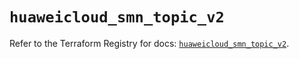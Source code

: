 # `huaweicloud_smn_topic_v2`

Refer to the Terraform Registry for docs: [`huaweicloud_smn_topic_v2`](https://registry.terraform.io/providers/huaweicloud/huaweicloud/1.71.1/docs/resources/smn_topic_v2).

